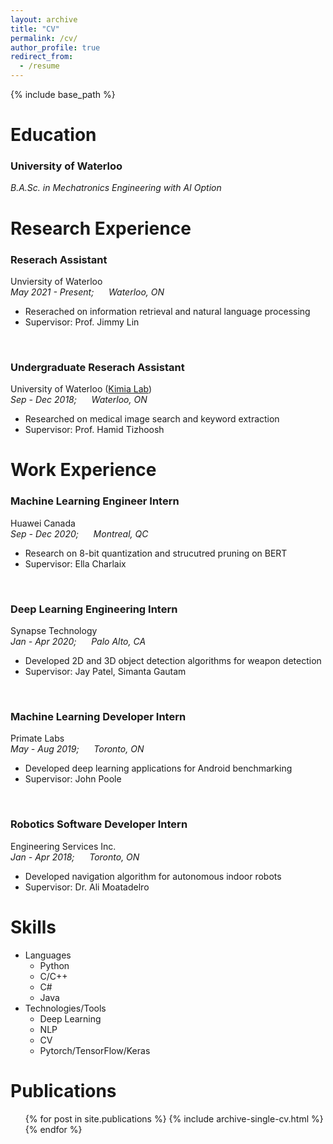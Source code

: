 ```yaml
---
layout: archive
title: "CV"
permalink: /cv/
author_profile: true
redirect_from:
  - /resume
---
```


{% include base_path %}

Education
======
### University of Waterloo
*B.A.Sc. in Mechatronics Engineering with AI Option*<br/>

Research Experience
======
### Reserach Assistant
Unviersity of Waterloo<br/>
*May 2021 - Present;&nbsp;&nbsp;&nbsp;&nbsp;&nbsp;&nbsp;Waterloo, ON*<br/>
* Reserached on information retrieval and natural language processing
* Supervisor: Prof. Jimmy Lin
<br/>

### Undergraduate Reserach Assistant                                            
University of Waterloo ([Kimia Lab](https://kimialab.uwaterloo.ca/kimia/))<br/>
*Sep - Dec 2018;&nbsp;&nbsp;&nbsp;&nbsp;&nbsp;&nbsp;Waterloo, ON*<br/>
* Researched on medical image search and keyword extraction
* Supervisor: Prof. Hamid Tizhoosh

Work Experience
======
### Machine Learning Engineer Intern
Huawei Canada<br/>
*Sep - Dec 2020;&nbsp;&nbsp;&nbsp;&nbsp;&nbsp;&nbsp;Montreal, QC*<br/>
* Research on 8-bit quantization and strucutred pruning on BERT
* Supervisor: Ella Charlaix
<br/>

### Deep Learning Engineering Intern
Synapse Technology<br/>
*Jan - Apr 2020;&nbsp;&nbsp;&nbsp;&nbsp;&nbsp;&nbsp;Palo Alto, CA*<br/>
* Developed 2D and 3D object detection algorithms for weapon detection
* Supervisor: Jay Patel, Simanta Gautam
<br/>

### Machine Learning Developer Intern
Primate Labs<br/>
*May - Aug 2019;&nbsp;&nbsp;&nbsp;&nbsp;&nbsp;&nbsp;Toronto, ON*<br/>
* Developed deep learning applications for Android benchmarking
* Supervisor: John Poole
<br/>

### Robotics Software Developer Intern
Engineering Services Inc.<br/>
*Jan - Apr 2018;&nbsp;&nbsp;&nbsp;&nbsp;&nbsp;&nbsp;Toronto, ON*<br/>
* Developed navigation algorithm for autonomous indoor robots
* Supervisor: Dr. Ali Moatadelro

Skills
======
* Languages
  * Python
  * C/C++
  * C#
  * Java
* Technologies/Tools
  * Deep Learning
  * NLP
  * CV
  * Pytorch/TensorFlow/Keras

Publications
======
  <ul>{% for post in site.publications %}
    {% include archive-single-cv.html %}
  {% endfor %}</ul>
  
<!-- Talks
======
  <ul>{% for post in site.talks %}
    {% include archive-single-talk-cv.html %}
  {% endfor %}</ul>
  
Teaching
======
  <ul>{% for post in site.teaching %}
    {% include archive-single-cv.html %}
  {% endfor %}</ul>
  
Service and leadership
======
* Currently signed in to 43 different slack teams -->
